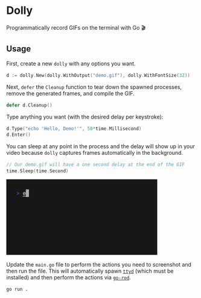 # Dolly

Programmatically record GIFs on the terminal with Go 🎬

## Usage

First, create a new `dolly` with any options you want.

```go
d := dolly.New(dolly.WithOutput("demo.gif"), dolly.WithFontSize(32))
```

Next, `defer` the `Cleanup` function to tear down the spawned processes, remove
the generated frames, and compile the GIF.

```go
defer d.Cleanup()
```

Type anything you want (with the desired delay per keystroke):

```go
d.Type("echo 'Hello, Demo!'", 50*time.Millisecond)
d.Enter()
```

You can sleep at any point in the process and the delay will show up in your
video because `dolly` captures frames automatically in the background.

```go
// Our demo.gif will have a one second delay at the end of the GIF
time.Sleep(time.Second)
```

<img width="400" src="./demo.gif" alt="Automatic GIF recording" />

Update the `main.go` file to perform the actions you need to screenshot and
then run the file. This will automatically spawn
[`ttyd`](https://github.com/tsl0922/ttyd) (which must be installed) and then
perform the actions via [`go-rod`](https://github.com/go-rod/rod).

```bash
go run .
```
